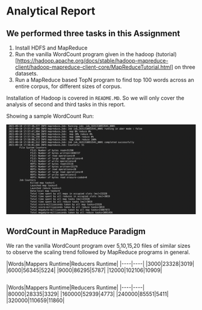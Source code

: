 # Analytical Report

## We performed three tasks in this Assignment

1. Install HDFS and MapReduce
2. Run the vanilla WordCount program given in the hadoop (tutorial)[https://hadoop.apache.org/docs/stable/hadoop-mapreduce-client/hadoop-mapreduce-client-core/MapReduceTutorial.html] on three datasets.
3. Run a MapReduce based TopN program to find top 100 words across an entire corpus, for different sizes of corpus.

Installation of Hadoop is covered in `README.MD`. So we will only cover the analysis of second and third tasks in this report. 

Showing a sample WordCount Run:

![Sample WordCount Run on 5 Files](https://github.com/SaurabSS/BDSAssg1/blob/main/Screenshots/Screen%20Shot%202021-09-10%20at%205.59.56%20PM.png)

## WordCount in MapReduce Paradigm

We ran the vanilla WordCount program over 5,10,15,20 files of similar sizes to observe the scaling trend followed by MapReduce programs in general.

|Words|Mappers Runtime|Reducers Runtime|
|----|----|
|3000|23328|3019|
|6000|56345|5224|
|9000|86295|5787|
|12000|102106|10909|

## 

|Words|Mappers Runtime|Reducers Runtime|
|----|----|
|80000|28335|3329|
|160000|52939|4773|
|240000|85551|5411|
|320000|110659|11860|
